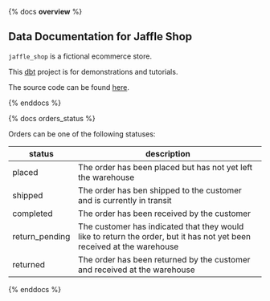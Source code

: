 {% docs __overview__ %}

## Data Documentation for Jaffle Shop

`jaffle_shop` is a fictional ecommerce store.

This [dbt](https://www.getdbt.com/) project is for demonstrations and tutorials.

The source code can be found [here](https://github.com/clrcrl/jaffle_shop).

{% enddocs %}

{% docs orders_status %}

Orders can be one of the following statuses:

| status         | description                                                                                                            |
|----------------|------------------------------------------------------------------------------------------------------------------------|
| placed         | The order has been placed but has not yet left the warehouse                                                           |
| shipped        | The order has ben shipped to the customer and is currently in transit                                                  |
| completed      | The order has been received by the customer                                                                            |
| return_pending | The customer has indicated that they would like to return the order, but it has not yet been received at the warehouse |
| returned       | The order has been returned by the customer and received at the warehouse                                              |


{% enddocs %}
